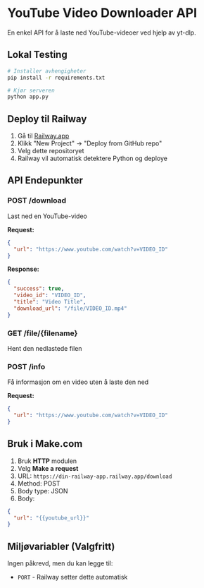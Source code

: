 # YouTube Video Downloader API

En enkel API for å laste ned YouTube-videoer ved hjelp av yt-dlp.

## Lokal Testing

```bash
# Installer avhengigheter
pip install -r requirements.txt

# Kjør serveren
python app.py
```

## Deploy til Railway

1. Gå til [Railway.app](https://railway.app)
2. Klikk "New Project" → "Deploy from GitHub repo"
3. Velg dette repositoryet
4. Railway vil automatisk detektere Python og deploye

## API Endepunkter

### POST /download
Last ned en YouTube-video

**Request:**
```json
{
  "url": "https://www.youtube.com/watch?v=VIDEO_ID"
}
```

**Response:**
```json
{
  "success": true,
  "video_id": "VIDEO_ID",
  "title": "Video Title",
  "download_url": "/file/VIDEO_ID.mp4"
}
```

### GET /file/{filename}
Hent den nedlastede filen

### POST /info
Få informasjon om en video uten å laste den ned

**Request:**
```json
{
  "url": "https://www.youtube.com/watch?v=VIDEO_ID"
}
```

## Bruk i Make.com

1. Bruk **HTTP** modulen
2. Velg **Make a request**
3. URL: `https://din-railway-app.railway.app/download`
4. Method: POST
5. Body type: JSON
6. Body:
```json
{
  "url": "{{youtube_url}}"
}
```

## Miljøvariabler (Valgfritt)

Ingen påkrevd, men du kan legge til:
- `PORT` - Railway setter dette automatisk
